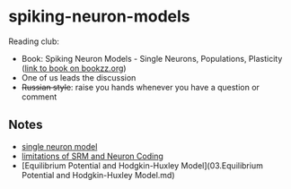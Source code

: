 # spiking-neuron-models


Reading club:
* Book: Spiking Neuron Models - Single Neurons, Populations, Plasticity ([link to book on bookzz.org](http://bookzz.org/book/671436/220f6f))
* One of us leads the discussion
* ~~Russian style~~: raise you hands whenever you have a question or comment



## Notes

* [single neuron model](single_neuron_model.md)
* [limitations of SRM and Neuron Coding](limitations-srm-contd-and-coding/index.md)
* [Equilibrium Potential and  Hodgkin-Huxley Model](03.Equilibrium Potential and  Hodgkin-Huxley Model.md)
